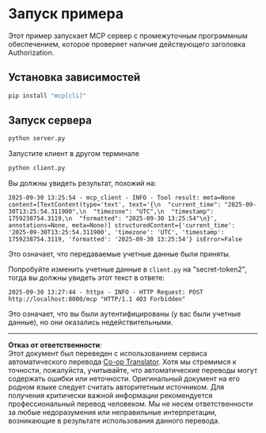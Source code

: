 <!--
CO_OP_TRANSLATOR_METADATA:
{
  "original_hash": "3f68294760a11dd3fdd175bd7f904a92",
  "translation_date": "2025-10-07T01:29:06+00:00",
  "source_file": "03-GettingStarted/11-simple-auth/code/basic/python/README.md",
  "language_code": "ru"
}
-->
# Запуск примера

Этот пример запускает MCP сервер с промежуточным программным обеспечением, которое проверяет наличие действующего заголовка Authorization.

## Установка зависимостей

```bash
pip install "mcp[cli]" 
```

## Запуск сервера

```bash
python server.py
```

Запустите клиент в другом терминале

```bash
python client.py
```

Вы должны увидеть результат, похожий на:

```text
2025-09-30 13:25:54 - mcp_client - INFO - Tool result: meta=None content=[TextContent(type='text', text='{\n  "current_time": "2025-09-30T13:25:54.311900",\n  "timezone": "UTC",\n  "timestamp": 1759238754.3119,\n  "formatted": "2025-09-30 13:25:54"\n}', annotations=None, meta=None)] structuredContent={'current_time': '2025-09-30T13:25:54.311900', 'timezone': 'UTC', 'timestamp': 1759238754.3119, 'formatted': '2025-09-30 13:25:54'} isError=False
```

Это означает, что передаваемые учетные данные были приняты.

Попробуйте изменить учетные данные в `client.py` на "secret-token2", тогда вы должны увидеть этот текст в ответе:

```text
2025-09-30 13:27:44 - httpx - INFO - HTTP Request: POST http://localhost:8000/mcp "HTTP/1.1 403 Forbidden"
```

Это означает, что вы были аутентифицированы (у вас были учетные данные), но они оказались недействительными.

---

**Отказ от ответственности**:  
Этот документ был переведен с использованием сервиса автоматического перевода [Co-op Translator](https://github.com/Azure/co-op-translator). Хотя мы стремимся к точности, пожалуйста, учитывайте, что автоматические переводы могут содержать ошибки или неточности. Оригинальный документ на его родном языке следует считать авторитетным источником. Для получения критически важной информации рекомендуется профессиональный перевод человеком. Мы не несем ответственности за любые недоразумения или неправильные интерпретации, возникающие в результате использования данного перевода.